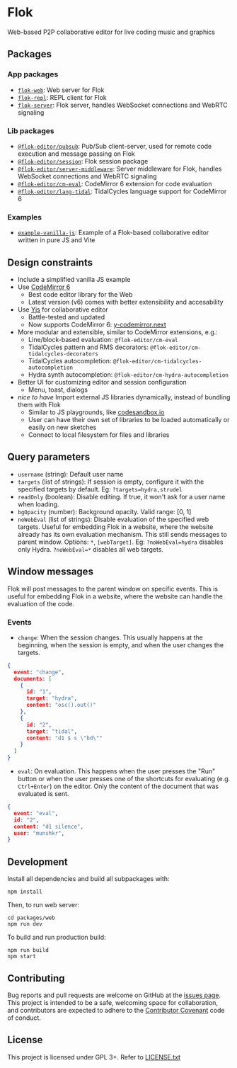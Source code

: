 # Flok

Web-based P2P collaborative editor for live coding music and graphics

## Packages

### App packages

* [`flok-web`](packages/web): Web server for Flok
* [`flok-repl`](packages/repl): REPL client for Flok
* [`flok-server`](packages/server): Flok server, handles WebSocket connections
  and WebRTC signaling

### Lib packages

* [`@flok-editor/pubsub`](packages/pubsub): Pub/Sub client-server, used for remote code
  execution and message passing on Flok
* [`@flok-editor/session`](packages/session): Flok session package
* [`@flok-editor/server-middleware`](packages/server-middleware): Server middleware for
  Flok, handles WebSocket connections and WebRTC signaling
* [`@flok-editor/cm-eval`](packages/cm-eval): CodeMirror 6 extension for code evaluation
* [`@flok-editor/lang-tidal`](packages/lang-tidal): TidalCycles language support
  for CodeMirror 6

### Examples

* [`example-vanilla-js`](packages/example-vanilla-js): Example of a Flok-based
  collaborative editor written in pure JS and Vite

## Design constraints

* Include a simplified vanilla JS example
* Use [CodeMirror 6](https://codemirror.net/)
    * Best code editor library for the Web
    * Latest version (v6) comes with better extensibility and accesability
* Use [Yjs](https://yjs.dev/) for collaborative editor
    * Battle-tested and updated
    * Now supports CodeMirror 6:
      [y-codemirror.next](https://github.com/yjs/y-codemirror.next)
* More modular and extensible, similar to CodeMirror extensions, e.g.:
    * Line/block-based evaluation: `@flok-editor/cm-eval`
    * TidalCycles pattern and RMS decorators: `@flok-editor/cm-tidalcycles-decorators`
    * TidalCycles autocompletion: `@flok-editor/cm-tidalcycles-autocompletion`
    * Hydra synth autocompletion: `@flok-editor/cm-hydra-autocompletion`
* Better UI for customizing editor and session configuration
    * Menu, toast, dialogs
* *nice to have* Import external JS libraries dynamically, instead of bundling
  them with Flok
    * Similar to JS playgrounds, like [codesandbox.io](https://codesandbox.io/)
    * User can have their own set of libraries to be loaded automatically or
      easily on new sketches
    * Connect to local filesystem for files and libraries

## Query parameters

* `username` (string): Default user name
* `targets` (list of strings): If session is empty, configure it with the
  specified targets by default. Eg: `?targets=hydra,strudel`
* `readOnly` (boolean): Disable editing. If true, it won't ask for a user name
  when loading.
* `bgOpacity` (number): Background opacity. Valid range: [0, 1]
* `noWebEval` (list of strings): Disable evaluation of the specified web
  targets. Useful for embedding Flok in a website, where the website already has
  its own evaluation mechanism. This still sends messages to parent window.
  Options: `*`, `[webTarget]`. Eg: `?noWebEval=hydra` disables only Hydra.
  `?noWebEval=*` disables all web targets.

## Window messages

Flok will post messages to the parent window on specific events. This is useful
for embedding Flok in a website, where the website can handle the evaluation of
the code.

### Events

* `change`: When the session changes. This usually happens at the beginning,
  when the session is empty, and when the user changes the targets.

```json
{
  event: "change",
  documents: [
    {
      id: "1",
      target: "hydra",
      content: "osc().out()"
    },
    {
      id: "2",
      target: "tidal",
      content: "d1 $ s \"bd\""
    }
  ]
}
```

* `eval`: On evaluation. This happens when the user presses the "Run" button or
  when the user presses one of the shortcuts for evaluating (e.g. `Ctrl+Enter`)
  on the editor.  Only the content of the document that was evaluated is sent.

```json
{
  event: "eval",
  id: "2",
  content: "d1 silence",
  user: "munshkr",
}
```

## Development

Install all dependencies and build all subpackages with:

```
npm install
```

Then, to run web server:

```
cd packages/web
npm run dev
```

To build and run production build:

```
npm run build
npm start
```


## Contributing

Bug reports and pull requests are welcome on GitHub at the [issues
page](https://github.com/munshkr/flok). This project is intended to be a safe,
welcoming space for collaboration, and contributors are expected to adhere to
the [Contributor Covenant](http://contributor-covenant.org) code of conduct.


## License

This project is licensed under GPL 3+. Refer to [LICENSE.txt](LICENSE.txt)
